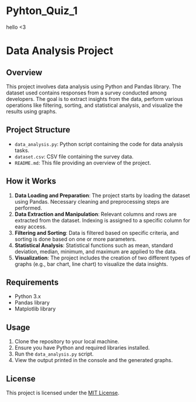 # Pyhton_Quiz_1
hello &lt;3


# Data Analysis Project

## Overview
This project involves data analysis using Python and Pandas library. The dataset used contains responses from a survey conducted among developers. The goal is to extract insights from the data, perform various operations like filtering, sorting, and statistical analysis, and visualize the results using graphs.

## Project Structure
- `data_analysis.py`: Python script containing the code for data analysis tasks.
- `dataset.csv`: CSV file containing the survey data.
- `README.md`: This file providing an overview of the project.

## How it Works
1. **Data Loading and Preparation**: The project starts by loading the dataset using Pandas. Necessary cleaning and preprocessing steps are performed.
2. **Data Extraction and Manipulation**: Relevant columns and rows are extracted from the dataset. Indexing is assigned to a specific column for easy access.
3. **Filtering and Sorting**: Data is filtered based on specific criteria, and sorting is done based on one or more parameters.
4. **Statistical Analysis**: Statistical functions such as mean, standard deviation, median, minimum, and maximum are applied to the data.
5. **Visualization**: The project includes the creation of two different types of graphs (e.g., bar chart, line chart) to visualize the data insights.

## Requirements
- Python 3.x
- Pandas library
- Matplotlib library

## Usage
1. Clone the repository to your local machine.
2. Ensure you have Python and required libraries installed.
3. Run the `data_analysis.py` script.
4. View the output printed in the console and the generated graphs.

## License
This project is licensed under the [MIT License](LICENSE).

